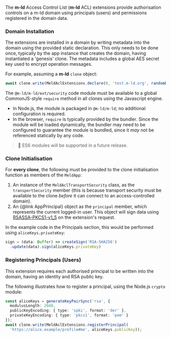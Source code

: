 <!--
Class documentation for @m-ld/ext/security MeldAclExtensions
-->

The **m-ld** Access Control List (**m-ld** ACL) extensions provide authorisation controls on a m-ld domain using principals (users) and permissions registered in the domain data.

### Domain Installation

The extensions are installed in a domain by writing metadata into the domain using the provided static declaration. This only needs to be done once, typically by the app instance that creates the domain, having instantiated a 'genesis' clone. The metadata includes a global AES secret key used to encrypt operation messages.

<!-- TODO: Secret key rotation -->

For example, assuming a **m-ld** `clone` object:

```typescript
await clone.write(MeldAclExtensions.declare(0, 'test.m-ld.org', randomBytes(16)));
```

The `@m-ld/m-ld/ext/security` code module must be available to a global CommonJS-style `require` method in all clones using the Javascript engine.
- In Node.js, the module is packaged in `@m-ld/m-ld`; no additional configuration is required.
- In the browser, `require` is typically provided by the bundler. Since the module will be loaded dynamically, the bundler may need to be configured to guarantee the module is bundled, since it _may_ not be referenced statically by any code.

> 🚧 ES6 modules will be supported in a future release.

### Clone Initialisation

For **every clone**, the following must be provided to the clone initialisation function as members of the `MeldApp`:

1. An instance of the `MeldAclTransportSecurity` class, as the `transportSecurity` member (this is because transport security must be available to the clone _before_ it can connect to an access-controlled domain).
1. An {@link AppPrincipal} object as the `principal` member, which represents the current logged-in user. This object will sign data using [RSASSA-PKCS1-v1_5](https://datatracker.ietf.org/doc/html/rfc3447) on the extension's request.

In the example code in the Principals section, this would be performed using `aliceKeys.privateKey`:

```typescript
sign = (data: Buffer) => createSign('RSA-SHA256')
  .update(data).sign(aliceKeys.privateKey)
```

### Registering Principals (Users)

This extension requires each authorised principal to be written into the domain, having an identity and RSA public key.

The following illustrates how to register a principal, using the Node.js `crypto` module:

```typescript
const aliceKeys = generateKeyPairSync('rsa', {
  modulusLength: 2048,
  publicKeyEncoding: { type: 'spki', format: 'der' },
  privateKeyEncoding: { type: 'pkcs1', format: 'pem' }
});
await clone.write(MeldAclExtensions.registerPrincipal(
  'https://alice.example/profile#me', aliceKeys.publicKey));
```
